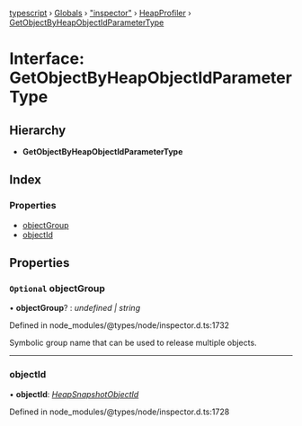 [typescript](../README.md) › [Globals](../globals.md) › ["inspector"](../modules/_inspector_.md) › [HeapProfiler](../modules/_inspector_.heapprofiler.md) › [GetObjectByHeapObjectIdParameterType](_inspector_.heapprofiler.getobjectbyheapobjectidparametertype.md)

# Interface: GetObjectByHeapObjectIdParameterType

## Hierarchy

* **GetObjectByHeapObjectIdParameterType**

## Index

### Properties

* [objectGroup](_inspector_.heapprofiler.getobjectbyheapobjectidparametertype.md#optional-objectgroup)
* [objectId](_inspector_.heapprofiler.getobjectbyheapobjectidparametertype.md#objectid)

## Properties

### `Optional` objectGroup

• **objectGroup**? : *undefined | string*

Defined in node_modules/@types/node/inspector.d.ts:1732

Symbolic group name that can be used to release multiple objects.

___

###  objectId

• **objectId**: *[HeapSnapshotObjectId](../modules/_inspector_.heapprofiler.md#heapsnapshotobjectid)*

Defined in node_modules/@types/node/inspector.d.ts:1728
